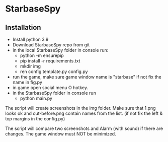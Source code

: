 # StarbaseSpy
## Installation
- Install python 3.9 
- Download StarbaseSpy repo from git
- in the local StarbaseSpy folder in console run: 
  - python -m ensurepip
  - pip install -r requirements.txt
  - mkdir img
  - ren config.template.py config.py
- run the game, make sure game window name is "starbase" if not fix the name in fig.py
- in game open social menu O hotkey. 
- in the StarbaseSpy folder in console run
  - python main.py
 
 The script will create screenshots in the img folder. Make sure that 1.png looks ok and cut-before.png contain names from the list. (if not fix the left & top margins in the config.py)
 
 
 The script will compare two screenshots and Alarm (with sound) if there are changes. 
 The game window must NOT be minimized. 
